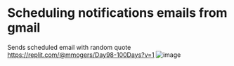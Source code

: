 # Scheduling notifications emails from gmail
Sends scheduled email with random quote
https://replit.com/@mmogers/Day98-100Days?v=1
![image](https://github.com/mmogers/python_study_98_scheduling_email_notofication_from_gmail/assets/86738043/9992772c-b1e3-4db5-8f96-9a4c8cb0982f)



